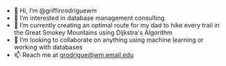 - 👋 Hi, I’m @griffinrodriguewm
- 👀 I’m interested in database management consulting
- 🌱 I’m currently creating an optimal route for my dad to hike every trail in the Great Smokey Mountains using Dijkstra's Algorithm 
- 💞️ I’m looking to collaborate on anything using machine learning or working with databases
- 📫 Reach me at grodrigue@wm.email.edu

<!---
griffinrodriguewm/griffinrodriguewm is a ✨ special ✨ repository because its `README.md` (this file) appears on your GitHub profile.
You can click the Preview link to take a look at your changes.
--->
